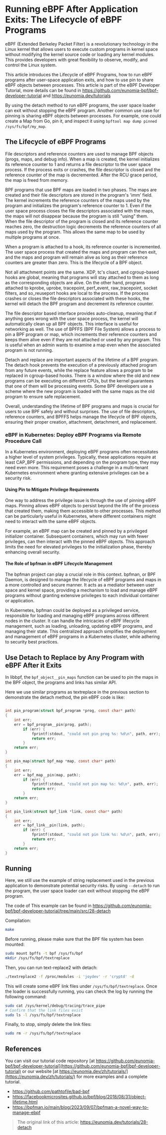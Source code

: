 # Running eBPF After Application Exits: The Lifecycle of eBPF Programs

eBPF (Extended Berkeley Packet Filter) is a revolutionary technology in the Linux kernel that allows users to execute custom programs in kernel space without modifying the kernel source code or loading any kernel modules. This provides developers with great flexibility to observe, modify, and control the Linux system.

This article introduces the Lifecycle of eBPF Programs, how to run eBPF programs after user-space application exits, and how to use pin to share eBPF objects between processes. This article is part of the eBPF Developer Tutorial, more details can be found in <https://github.com/eunomia-bpf/bpf-developer-tutorial> and <https://eunomia.dev/tutorials>

By using the detach method to run eBPF programs, the user space loader can exit without stopping the eBPF program. Another common use case for pinning is sharing eBPF objects between processes. For example, one could create a Map from Go, pin it, and inspect it using `bpftool map dump pinned /sys/fs/bpf/my_map`.

## The Lifecycle of eBPF Programs

File descriptors and reference counters are used to manage BPF objects (progs, maps, and debug info). When a map is created, the kernel initializes its reference counter to 1 and returns a file descriptor to the user space process. If the process exits or crashes, the file descriptor is closed and the reference counter of the map is decremented. After the RCU grace period, the map is freed from memory.

BPF programs that use BPF maps are loaded in two phases. The maps are created and their file descriptors are stored in the program's 'imm' field. The kernel increments the reference counters of the maps used by the program and initializes the program's reference counter to 1. Even if the user space process closes the file descriptors associated with the maps, the maps will not disappear because the program is still "using" them. When the file descriptor of the program is closed and its reference counter reaches zero, the destruction logic decrements the reference counters of all maps used by the program. This allows the same map to be used by multiple programs at once.

When a program is attached to a hook, its reference counter is incremented. The user space process that created the maps and program can then exit, and the maps and program will remain alive as long as their reference counters are greater than zero. This is the lifecycle of a BPF object.

Not all attachment points are the same. XDP, tc's clsact, and cgroup-based hooks are global, meaning that programs will stay attached to them as long as the corresponding objects are alive. On the other hand, programs attached to kprobe, uprobe, tracepoint, perf_event, raw_tracepoint, socket filters, and so_reuseport hooks are local to the process. If the process crashes or closes the file descriptors associated with these hooks, the kernel will detach the BPF program and decrement its reference counter.

The file descriptor based interface provides auto-cleanup, meaning that if anything goes wrong with the user space process, the kernel will automatically clean up all BPF objects. This interface is useful for networking as well. The use of BPFFS (BPF File System) allows a process to pin a BPF program or map, which increments their reference counters and keeps them alive even if they are not attached or used by any program. This is useful when an admin wants to examine a map even when the associated program is not running.

Detach and replace are important aspects of the lifetime of a BPF program. The detach hook prevents the execution of a previously attached program from any future events, while the replace feature allows a program to be replaced in cgroup-based hooks. There is a window where the old and new programs can be executing on different CPUs, but the kernel guarantees that one of them will be processing events. Some BPF developers use a scheme where the new program is loaded with the same maps as the old program to ensure safe replacement.

Overall, understanding the lifetime of BPF programs and maps is crucial for users to use BPF safely and without surprises. The use of file descriptors, reference counters, and BPFFS helps manage the lifecycle of BPF objects, ensuring their proper creation, attachment, detachment, and replacement.

### eBPF in Kubernetes: Deploy eBPF Programs via Remote Procedure Call

In a Kubernetes environment, deploying eBPF programs often necessitates a higher level of system privileges. Typically, these applications require at least CAP_BPF permissions, and depending on the program type, they may need even more. This requirement poses a challenge in a multi-tenant Kubernetes environment where granting extensive privileges can be a security risk.

#### Using Pin to Mitigate Privilege Requirements

One way to address the privilege issue is through the use of pinning eBPF maps. Pinning allows eBPF objects to persist beyond the life of the process that created them, making them accessible to other processes. This method can be particularly useful in Kubernetes, where different containers might need to interact with the same eBPF objects.

For example, an eBPF map can be created and pinned by a privileged initializer container. Subsequent containers, which may run with fewer privileges, can then interact with the pinned eBPF objects. This approach limits the need for elevated privileges to the initialization phase, thereby enhancing overall security.

#### The Role of bpfman in eBPF Lifecycle Management

The bpfman project can play a crucial role in this context. bpfman, or BPF Daemon, is designed to manage the lifecycle of eBPF programs and maps in a more controlled and secure manner. It acts as a mediator between user space and kernel space, providing a mechanism to load and manage eBPF programs without granting extensive privileges to each individual container or application.

In Kubernetes, bpfman could be deployed as a privileged service, responsible for loading and managing eBPF programs across different nodes in the cluster. It can handle the intricacies of eBPF lifecycle management, such as loading, unloading, updating eBPF programs, and managing their state. This centralized approach simplifies the deployment and management of eBPF programs in a Kubernetes cluster, while adhering to security best practices.

## Use Detach to Replace by Any Program with eBPF After it Exits

In libbpf, the `bpf_object__pin_maps` function can be used to pin the maps in the BPF object, the programs and links has similar API.

Here we use similar programs as textreplace in the previous section to demonstrate the detach method, the pin eBPF code is like:

```c

int pin_program(struct bpf_program *prog, const char* path)
{
    int err;
    err = bpf_program__pin(prog, path);
        if (err) {
            fprintf(stdout, "could not pin prog %s: %d\n", path, err);
            return err;
        }
    return err;
}

int pin_map(struct bpf_map *map, const char* path)
{
    int err;
    err = bpf_map__pin(map, path);
        if (err) {
            fprintf(stdout, "could not pin map %s: %d\n", path, err);
            return err;
        }
    return err;
}

int pin_link(struct bpf_link *link, const char* path)
{
    int err;
    err = bpf_link__pin(link, path);
        if (err) {
            fprintf(stdout, "could not pin link %s: %d\n", path, err);
            return err;
        }
    return err;
}
```

## Running

Here, we still use the example of string replacement used in the previous application to demonstrate potential security risks. By using `--detach` to run the program, the user space loader can exit without stopping the eBPF program.

The code of This example can be found in <https://github.com/eunomia-bpf/bpf-developer-tutorial/tree/main/src/28-detach>

Compilation:

```bash
make
```

Before running, please make sure that the BPF file system has been mounted:

```bash
sudo mount bpffs -t bpf /sys/fs/bpf
mkdir /sys/fs/bpf/textreplace
```

Then, you can run text-replace2 with detach:

```bash
./textreplace2 -f /proc/modules -i 'joydev' -r 'cryptd' -d
```

This will create some eBPF link files under `/sys/fs/bpf/textreplace`. Once the loader is successfully running, you can check the log by running the following command:

```bash
sudo cat /sys/kernel/debug/tracing/trace_pipe
# Confirm that the link files exist
sudo ls -l /sys/fs/bpf/textreplace
```

Finally, to stop, simply delete the link files:

```bash
sudo rm -r /sys/fs/bpf/textreplace
```

## References

You can visit our tutorial code repository [at https://github.com/eunomia-bpf/bpf-developer-tutorial](https://github.com/eunomia-bpf/bpf-developer-tutorial) or our website [at https://eunomia.dev/zh/tutorials/](https://eunomia.dev/zh/tutorials/) for more examples and a complete tutorial.

- <https://github.com/pathtofile/bad-bpf>
- <https://facebookmicrosites.github.io/bpf/blog/2018/08/31/object-lifetime.html>
- <https://bpfman.io/main/blog/2023/09/07/bpfman-a-novel-way-to-manage-ebpf>

> The original link of this article: <https://eunomia.dev/tutorials/28-detach>
